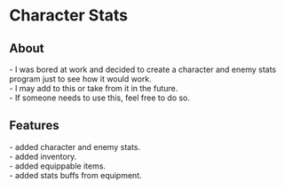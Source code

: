 # Character Stats

<h2>About</h2>
- I was bored at work and decided to create a character and enemy stats program just to see how it would work.<br>
- I may add to this or take from it in the future.<br>
- If someone needs to use this, feel free to do so.<br>
<h2>Features</h2>
- added character and enemy stats.<br>
- added inventory.<br>
- added equippable items.<br>
- added stats buffs from equipment.<br>
